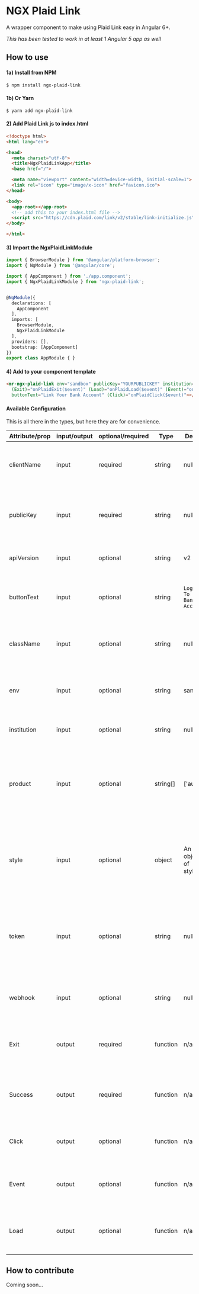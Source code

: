 # NGX Plaid Link

A wrapper component to make using Plaid Link easy in Angular 6+. 

*This has been tested to work in at least 1 Angular 5 app as well*

## How to use

#### 1a) Install from NPM

```shell
$ npm install ngx-plaid-link
```
 
#### 1b) Or Yarn

```shell
$ yarn add ngx-plaid-link
```

#### 2) Add Plaid Link js to index.html

```html
<!doctype html>
<html lang="en">

<head>
  <meta charset="utf-8">
  <title>NgxPlaidLinkApp</title>
  <base href="/">

  <meta name="viewport" content="width=device-width, initial-scale=1">
  <link rel="icon" type="image/x-icon" href="favicon.ico">
</head>

<body>
  <app-root></app-root>
  <!-- add this to your index.html file -->
  <script src="https://cdn.plaid.com/link/v2/stable/link-initialize.js"></script>
</body>

</html>
```


#### 3) Import the NgxPlaidLinkModule

```typescript
import { BrowserModule } from '@angular/platform-browser';
import { NgModule } from '@angular/core';

import { AppComponent } from './app.component';
import { NgxPlaidLinkModule } from 'ngx-plaid-link';


@NgModule({
  declarations: [
    AppComponent
  ],
  imports: [
    BrowserModule,
    NgxPlaidLinkModule
  ],
  providers: [],
  bootstrap: [AppComponent]
})
export class AppModule { }
```

#### 4) Add to your component template

```html
<mr-ngx-plaid-link env="sandbox" publicKey="YOURPUBLICKEY" institution="" (Success)="onPlaidSuccess($event)"
  (Exit)="onPlaidExit($event)" (Load)="onPlaidLoad($event)" (Event)="onPlaidEvent($event)" className="launch-plaid-link-button"
  buttonText="Link Your Bank Account" (Click)="onPlaidClick($event)"></mr-ngx-plaid-link>
```

#### Available Configuration
This is all there in the types, but here they are for convenience.

Attribute/prop | input/output | optional/required | Type | Default | Description
-------------- | ------------ | ----------------- | ---- | ------- | -----------
clientName | input | required | string | null | The name of your application, gets used in the Plaid Link UI.
publicKey | input | required | string | null | The public key from your Plaid account *Make sure it's the public key and not the private key*
apiVersion | input | optional | string | v2 | The version of the Plaid Link api to use
buttonText | input | optional | string | `Log In To Your Bank Account` | You can customize the text on the button by providing text here.
className | input | optional |string | null | A class or classes to apply to the button inside the component
env | input | optional | string | sandbox | Can be one of available plaid environments: `sandbox`, `development`, or `production`
institution | input | optional | string | null | If you want to launch a specific institution
product | input | optional | string[] | ['auth'] | An array of the names of the products you'd like to authorize. Available options are `transactions`, `auth`, and `identity`.
style | input | optional | object | An object of styles | An ngStyle object that can be used to apply styles and customize the plaid link button to match your app.
token | input | optional | string | null | You can provide a token if you are re-authenticating or updating an item that has previously been linked.
webhook | input | optional | string | null | You can provide a webhook for each item that Plaid will send events to.
Exit | output | required | function | n/a | Passes the result from the onExit function to your component
Success  | output | required | function | n/a | Passes the result from the onSuccess function to your component
Click | output | optional | function | n/a | Lets you act on the event when the button is clicked
Event | output | optional | function | n/a | Passes the result from the onEvent function to your component
Load | output | optional | function | n/a | Lets you act on the event when the Plaid Link stuff is all loaded

## How to contribute
Coming soon...
